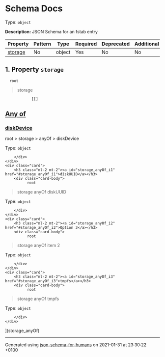 # Schema Docs

Type: `object`

**Description:** JSON Schema for an fstab entry

| Property | Pattern | Type | Required | Deprecated | Additional | Description |
| -------- | ------- | ---- | -------- | ---------- | ---------- | ----------- |
| [storage](#storage)|No|object|Yes|No| No||

## <a name="storage"></a> 1. Property `storage`

      root
 >   storage

                [[]
<a id="storage_anyOf" href="#storage_anyOf">
    <h2 class="handle ml-2 mt-2">
      <label>Any of</label>
    </h2>
</a>
    <div class="card">
        <h3 class="ml-2 mt-2"><a id="storage_anyOf_i0" href="#storage_anyOf_i0">diskDevice</a></h3>
        <div class="card-body">
              root
 >   storage
 >   anyOf
 >   diskDevice

Type: `object`

        </div>
    </div>
    <div class="card">
        <h3 class="ml-2 mt-2"><a id="storage_anyOf_i1" href="#storage_anyOf_i1">diskUUID</a></h3>
        <div class="card-body">
              root
 >   storage
 >   anyOf
 >   diskUUID

Type: `object`

        </div>
    </div>
    <div class="card">
        <h3 class="ml-2 mt-2"><a id="storage_anyOf_i2" href="#storage_anyOf_i2">Option 3</a></h3>
        <div class="card-body">
              root
 >   storage
 >   anyOf
 >   item 2

Type: `object`

        </div>
    </div>
    <div class="card">
        <h3 class="ml-2 mt-2"><a id="storage_anyOf_i3" href="#storage_anyOf_i3">tmpfs</a></h3>
        <div class="card-body">
              root
 >   storage
 >   anyOf
 >   tmpfs

Type: `object`

        </div>
    </div>
](storage_anyOf)

----------------------------------------------------------------------------------------------------------------------------
Generated using [json-schema-for-humans](https://github.com/coveooss/json-schema-for-humans) on 2021-01-31 at 23:30:22 +0100